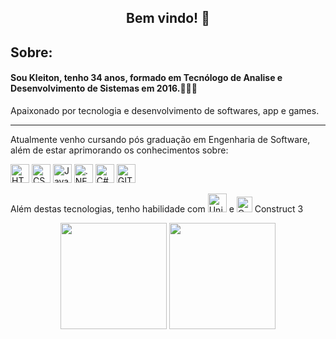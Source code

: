    <h2 align="center">Bem vindo! 👋</h2>

   <h2>Sobre:</h2>
   <h4>Sou Kleiton, tenho 34 anos, formado em Tecnólogo de Analise e Desenvolvimento de Sistemas em 2016.👨🏻‍🎓</h4>
   <p>Apaixonado por tecnologia e desenvolvimento de softwares, app e games.</p>
   <hr>

   <p>Atualmente venho cursando pós graduação em Engenharia de Software, além de estar aprimorando os conhecimentos sobre:
   </p>

   <p>
      <img src="https://img.shields.io/badge/HTML5-E34F26?style=for-the-badge&logo=html5&logoColor=white" alt="HTML"height="30">
      <img src="https://img.shields.io/badge/CSS3-1572B6?style=for-the-badge&logo=css3&logoColor=white" height="30" alt="CSS">
      <img src="https://img.shields.io/badge/JavaScript-F7DF1E?style=for-the-badge&logo=javascript&logoColor=black" height="30" alt="JavaScript"> 
      <img src="https://img.shields.io/badge/.NET-5C2D91?style=for-the-badge&logo=.net&logoColor=white" alt=".NET" height="30">  
      <img src="https://img.shields.io/badge/C%23-239120?style=for-the-badge&logo=c-sharp&logoColor=white" alt="C#" height="30">
      <img src="https://img.shields.io/badge/GIT-E44C30?style=for-the-badge&logo=git&logoColor=white" height="30" alt="GIT"> 
  </p>
   <p>
   Além destas tecnologias, tenho habilidade com <img src="https://img.shields.io/badge/Unity-100000?style=for-the-badge&logo=unity&logoColor=white" height="30" alt="Unity"> e <img src="https://construct-static.com/images/v1016/r/global/construct-3-logo_v43.png" height="25" alt="Construct"> Construct 3
   </p>
<p align="center">
   <img src="https://github-readme-stats.vercel.app/api/top-langs/?username=kleitonmq&layout=compact" alt="" height="170"> 
   <img src="https://github-readme-stats.vercel.app/api?username=kleitonmq" alt="" height="170">
   </p>


<!--
**KleitonMQ/KleitonMQ** is a ✨ _special_ ✨ repository because its `README.md` (this file) appears on your GitHub profile.

Here are some ideas to get you started:

- 🔭 I’m currently working on ...
- 🌱 I’m currently learning ...
- 👯 I’m looking to collaborate on ...
- 🤔 I’m looking for help with ...
- 💬 Ask me about ...
- 📫 How to reach me: ...
- 😄 Pronouns: ...
- ⚡ Fun fact: ...
-->
